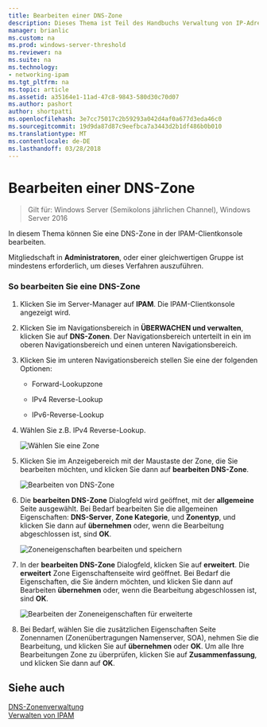 ```yaml
---
title: Bearbeiten einer DNS-Zone
description: Dieses Thema ist Teil des Handbuchs Verwaltung von IP-Adressverwaltung (IPAM) in Windows Server2016.
manager: brianlic
ms.custom: na
ms.prod: windows-server-threshold
ms.reviewer: na
ms.suite: na
ms.technology:
- networking-ipam
ms.tgt_pltfrm: na
ms.topic: article
ms.assetid: a35164e1-11ad-47c8-9843-580d30c70d07
ms.author: pashort
author: shortpatti
ms.openlocfilehash: 3e7cc75017c2b59293a042d4af0a677d3eda46c0
ms.sourcegitcommit: 19d9da87d87c9eefbca7a3443d2b1df486b0b010
ms.translationtype: MT
ms.contentlocale: de-DE
ms.lasthandoff: 03/28/2018
---
```

# <a name="edit-a-dns-zone"></a>Bearbeiten einer DNS-Zone

>Gilt für: Windows Server (Semikolons jährlichen Channel), Windows Server 2016

In diesem Thema können Sie eine DNS-Zone in der IPAM-Clientkonsole bearbeiten.  
  
Mitgliedschaft in **Administratoren**, oder einer gleichwertigen Gruppe ist mindestens erforderlich, um dieses Verfahren auszuführen.  
  
### <a name="to-edit-a-dns-zone"></a>So bearbeiten Sie eine DNS-Zone  
  
1.  Klicken Sie im Server-Manager auf **IPAM**. Die IPAM-Clientkonsole angezeigt wird.  
  
2.  Klicken Sie im Navigationsbereich in **ÜBERWACHEN und verwalten**, klicken Sie auf **DNS-Zonen**. Der Navigationsbereich unterteilt in ein im oberen Navigationsbereich und einen unteren Navigationsbereich.  
  
3.  Klicken Sie im unteren Navigationsbereich stellen Sie eine der folgenden Optionen:  
  
    -   Forward-Lookupzone  
  
    -   IPv4 Reverse-Lookup  
  
    -   IPv6-Reverse-Lookup  
  
4.  Wählen Sie z.B. IPv4 Reverse-Lookup.  
  
    ![Wählen Sie eine Zone](../../media/Edit-a-DNS-Zone/ipam_EditZone_01.jpg)  
  
5.  Klicken Sie im Anzeigebereich mit der Maustaste der Zone, die Sie bearbeiten möchten, und klicken Sie dann auf **bearbeiten DNS-Zone**.  
  
    ![Bearbeiten von DNS-Zone](../../media/Edit-a-DNS-Zone/ipam_EditZone_02.jpg)  
  
6.  Die **bearbeiten DNS-Zone** Dialogfeld wird geöffnet, mit der **allgemeine** Seite ausgewählt. Bei Bedarf bearbeiten Sie die allgemeinen Eigenschaften: **DNS-Server**, **Zone Kategorie**, und **Zonentyp**, und klicken Sie dann auf **übernehmen** oder, wenn die Bearbeitung abgeschlossen ist, sind **OK**.  
  
    ![Zoneneigenschaften bearbeiten und speichern](../../media/Edit-a-DNS-Zone/ipam_EditZone_03a.jpg)  
  
7.  In der **bearbeiten DNS-Zone** Dialogfeld, klicken Sie auf **erweitert**. Die **erweitert** Zone Eigenschaftenseite wird geöffnet. Bei Bedarf die Eigenschaften, die Sie ändern möchten, und klicken Sie dann auf Bearbeiten **übernehmen** oder, wenn die Bearbeitung abgeschlossen ist, sind **OK**.  
  
    ![Bearbeiten der Zoneneigenschaften für erweiterte](../../media/Edit-a-DNS-Zone/ipam_EditZone_04a.jpg)  
  
8.  Bei Bedarf, wählen Sie die zusätzlichen Eigenschaften Seite Zonennamen (Zonenübertragungen Namenserver, SOA), nehmen Sie die Bearbeitung, und klicken Sie auf **übernehmen** oder **OK**. Um alle Ihre Bearbeitungen Zone zu überprüfen, klicken Sie auf **Zusammenfassung**, und klicken Sie dann auf **OK**.  
  
## <a name="see-also"></a>Siehe auch  
[DNS-Zonenverwaltung](DNS-Zone-Management.md)  
[Verwalten von IPAM](Manage-IPAM.md)  
  


